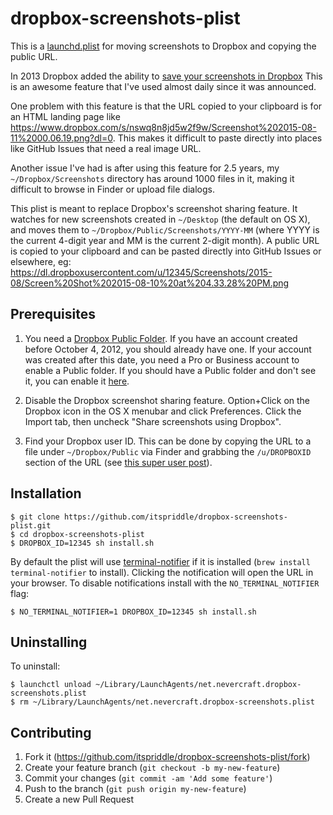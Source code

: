 # dropbox-screenshots-plist

This is a
[launchd.plist](https://developer.apple.com/library/mac/documentation/Darwin/Reference/ManPages/man5/launchd.plist.5.html#//apple_ref/doc/man/5/launchd.plist)
for moving screenshots to Dropbox and copying the public URL.

In 2013 Dropbox added the ability to [save your screenshots in
Dropbox](https://blogs.dropbox.com/dropbox/2013/09/save-your-screenshots-in-dropbox/)
This is an awesome feature that I've used almost daily since it was announced.

One problem with this feature is that the URL copied to your clipboard is for
an HTML landing page like
<https://www.dropbox.com/s/nswq8n8jd5w2f9w/Screenshot%202015-08-11%2000.06.19.png?dl=0>.
This makes it difficult to paste directly into places like GitHub Issues that
need a real image URL.

Another issue I've had is after using this feature for 2.5 years, my
`~/Dropbox/Screenshots` directory has around 1000 files in it, making it
difficult to browse in Finder or upload file dialogs.

This plist is meant to replace Dropbox's screenshot sharing feature. It
watches for new screenshots created in `~/Desktop` (the default on OS X), and
moves them to `~/Dropbox/Public/Screenshots/YYYY-MM` (where YYYY is the
current 4-digit year and MM is the current 2-digit month). A public URL is
copied to your clipboard and can be pasted directly into GitHub Issues or
elsewhere, eg:
<https://dl.dropboxusercontent.com/u/12345/Screenshots/2015-08/Screen%20Shot%202015-08-10%20at%204.33.28%20PM.png>

## Prerequisites

1. You need a [Dropbox Public Folder](https://www.dropbox.com/help/16). If you
   have an account created before October 4, 2012, you should already have
   one. If your account was created after this date, you need a Pro or
   Business account to enable a Public folder. If you should have a Public
   folder and don't see it, you can enable it
   [here](https://www.dropbox.com/enable_public_folder).

2. Disable the Dropbox screenshot sharing feature. Option+Click on the Dropbox
   icon in the OS X menubar and click Preferences. Click the Import tab, then
   uncheck "Share screenshots using Dropbox".

3. Find your Dropbox user ID. This can be done by copying the URL to a file
   under `~/Dropbox/Public` via Finder and grabbing the `/u/DROPBOXID` section
   of the URL (see [this super user
   post](http://superuser.com/questions/61859/how-to-find-my-dropbox-database-id)).

## Installation

```
$ git clone https://github.com/itspriddle/dropbox-screenshots-plist.git
$ cd dropbox-screenshots-plist
$ DROPBOX_ID=12345 sh install.sh
```

By default the plist will use
[terminal-notifier](https://github.com/julienXX/terminal-notifier) if it is
installed (`brew install terminal-notifier` to install). Clicking the
notification will open the URL in your browser. To disable notifications
install with the `NO_TERMINAL_NOTIFIER` flag:

```
$ NO_TERMINAL_NOTIFIER=1 DROPBOX_ID=12345 sh install.sh
```

## Uninstalling

To uninstall:

```
$ launchctl unload ~/Library/LaunchAgents/net.nevercraft.dropbox-screenshots.plist
$ rm ~/Library/LaunchAgents/net.nevercraft.dropbox-screenshots.plist
```

## Contributing

1. Fork it (https://github.com/itspriddle/dropbox-screenshots-plist/fork)
2. Create your feature branch (`git checkout -b my-new-feature`)
3. Commit your changes (`git commit -am 'Add some feature'`)
4. Push to the branch (`git push origin my-new-feature`)
5. Create a new Pull Request

